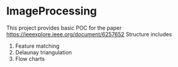 # ImageProcessing
This project provides basic POC for the paper https://ieeexplore.ieee.org/document/6257652
Structure includes
1. Feature matching 
2. Delaunay triangulation
3. Flow charts
